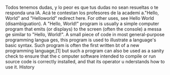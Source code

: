 Todos tenemos dudas, y lo
 peor es que tus dudas no sean resueltas o te responda una IA. Acá te contestan los profesores de la academi
a."Hello, World" and "Helloworld" redirect here. For other uses, see Hello World (disambiguation).
A "Hello, World!" program is usually a simple computer program that emits (or displays) to the screen (often 
the console) a messa
ge similar to "Hello, World!". A small piece of code in most general-purpose programming langua
ges, this program is used to illustrate a language's basic syntax. Such program is often the first written bt 
of a new programming language,[1] but such a program can also be used as a sanity check to ensure that the c
omputer software intended to compile or run source code is correctly installed, and that its operator u
nderstands how to use it.
History